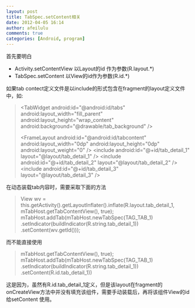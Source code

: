 ```yaml
---
layout: post
title: TabSpec.setContent相关
date: 2012-04-05 16:14
author: afeilulu
comments: true
categories: [Android, program]
---
```

首先要明白
<ul>
	<li>Activity.setContentView 以Layout的id 作为参数(R.layout.*)</li>
	<li>TabSpec.setContent 以View的id作为参数(R.id.*)</li>
</ul>
如果tab contect定义文件是以include的形式包含在fragment的layout定义文件中，如:
<blockquote>&lt;TabWidget android:id="@android:id/tabs"
android:layout_width="fill_parent"
android:layout_height="wrap_content"
android:background="@drawable/tab_background" /&gt;

&lt;FrameLayout android:id="@android:id/tabcontent"
android:layout_width="0dp"
android:layout_height="0dp"
android:layout_weight="0" /&gt;
&lt;include android:id="@+id/tab_detail_1"
layout="@layout/tab_detail_1" /&gt;
&lt;include android:id="@+id/tab_detail_2" layout="@layout/tab_detail_2" /&gt;
&lt;include android:id="@+id/tab_detail_3" layout="@layout/tab_detail_3" /&gt;</blockquote>
在动态装载tab内容时，需要采取下面的方法
<blockquote>View wv = this.getActivity().getLayoutInflater().inflate(R.layout.tab_detail_1, mTabHost.getTabContentView(), true);
mTabHost.addTab(mTabHost.newTabSpec(TAG_TAB_1)
.setIndicator(buildIndicator(R.string.tab_detail_1))
.setContent(wv.getId()));</blockquote>
而不能直接使用
<blockquote>mTabHost.getTabContentView(), true);
mTabHost.addTab(mTabHost.newTabSpec(TAG_TAB_1)
.setIndicator(buildIndicator(R.string.tab_detail_1))
.setContent(R.id.tab_detail_1))</blockquote>
这是因为，虽然有R.id.tab_detail_1定义，但是该layout在fragment的onCreateView方法中并没有填充该组件，需要手动装载后，再将该组件View的id 给setContent 使用。
